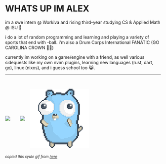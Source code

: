 <h1>WHATS UP IM ALEX</h1>
<p>im a swe intern @ Workiva and rising third-year studying CS & Applied Math @ ISU 🤩</p>

<p>i do a lot of random programming and learning and playing a variety of sports that end with -ball. i'm also a Drum Corps International FANATIC (GO CAROLINA CROWN 🎺👑)</p>

<p>currently im working on a game/engine with a friend, as well various sidequests like my own nvim plugins, learning new languages (rust, dart, go), linux (nixos), and i guess school too 😹.</p>

<hr/>
<br>

<p align="left" style="display: flex; flex-wrap: wrap; align-items: center; gap: 1rem;">
  <img src="https://github-readme-streak-stats.herokuapp.com?user=alexleyoung&theme=darcula&hide_border=true&background=FFFFFF00" style="max-width: 100%; height: auto;">
<br/>
  <img src="https://github-readme-stats.vercel.app/api/top-langs/?username=alexleyoung&layout=compact&hide_border=true&theme=darcula&bg_color=00000000&langs_count=6&hide=jupyter%20notebook,tex,css,php&exclude_repo=Pacman-AI" style="max-width: 100%; height: auto;">
  <img src="./dancing-gopher.gif" alt="gopher dancing" style="max-width: 100%; height: auto;">
</p>

<sub>_copied this cyute gif from [here](https://github.com/bashbunni/bashbunni/tree/main)_</sub>
